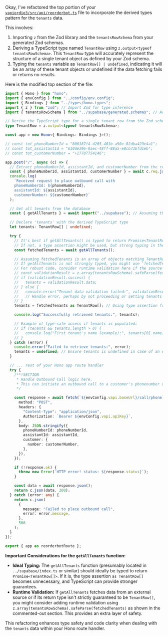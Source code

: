 Okay, I've refactored the top portion of your [`vapiordie3/src/api/reorderbot.ts`](vapiordie3/src/api/reorderbot.ts) file to incorporate the derived types pattern for the `tenants` data.

This involves:

1.  Importing `z` from the Zod library and the `tenantsRowSchema` from your generated Zod schemas.
2.  Deriving a TypeScript type named `TenantRow` using `z.output<typeof tenantsRowSchema>`. This `TenantRow` type will accurately represent the structure of a single tenant object as defined by your Zod schema.
3.  Typing the `tenants` variable as `TenantRow[] | undefined`, indicating it will be an array of these tenant objects or undefined if the data fetching fails or returns no results.

Here is the modified top section of the file:

```typescript
import { Hono } from "hono";
import { envConfig } from "../config/env.config";
import { Bindings } from "../types/hono.types";
import { z } from "zod"; // Import Zod for type inference
import { tenantsRowSchema } from "../supabase/generated.schemas"; // Adjust path if necessary

// Derive the TypeScript type for a single tenant row from the Zod schema
type TenantRow = z.output<typeof tenantsRowSchema>;

const app = new Hono<{ Bindings: Bindings }>();

// const tot_phoneNumberId = "800187f4-d205-401b-a90e-82dba423e4a1";
// const tot_assistantId = "610de396-8aec-48ff-88a5-e8cb73bfd1eb";
// const tot_customerNumber = "+17787754146";

app.post("/", async (c) => {
  // Extract phoneNumberId, assistantId, and customerNumber from the request body
  const { phoneNumberId, assistantId, customerNumber } = await c.req.json();
  console.log(
    `Received request to place outbound call with 
    phoneNumberId: ${phoneNumberId}, 
    assistantId: ${assistantId}, 
    customerNumber: ${customerNumber}`
  );

  // Get all tenants from the database
  const { getAllTenants } = await import("../supabase"); // Assuming this function is designed to return tenant data

  // Declare 'tenants' with the derived TypeScript type
  let tenants: TenantRow[] | undefined;

  try {
    // It's best if getAllTenants() is typed to return Promise<TenantRow[]>
    // If not, a type assertion might be used, but strong typing in the source function is preferred.
    const fetchedTenants = await getAllTenants();

    // Assuming fetchedTenants is an array of objects matching TenantRow.
    // If getAllTenants is not strongly typed, you might use 'fetchedTenants as TenantRow[]'.
    // For robust code, consider runtime validation here if the source isn't guaranteed:
    // const validationResult = z.array(tenantsRowSchema).safeParse(fetchedTenants);
    // if (validationResult.success) {
    //   tenants = validationResult.data;
    // } else {
    //   console.error("Tenant data validation failed:", validationResult.error);
    //   // Handle error, perhaps by not proceeding or setting tenants to undefined
    // }
    tenants = fetchedTenants as TenantRow[]; // Using type assertion for this example.

    console.log("Successfully retrieved tenants:", tenants);

    // Example of type-safe access if tenants is populated:
    // if (tenants && tenants.length > 0) {
    //   console.log("First tenant's name (example):", tenants[0].name); // Autocompletion and type checking for 'name'
    // }
  } catch (error) {
    console.error("Failed to retrieve tenants:", error);
    tenants = undefined; // Ensure tenants is undefined in case of an error
  }

  // ... rest of your Hono app route handler
  try {
    /**!SECTION
     * Handle Outbound Call logic here.
     * This can initiate an outbound call to a customer's phonenumber using Vapi.
     */

    const response = await fetch(`${envConfig.vapi.baseUrl}/call/phone`, {
      method: "POST",
      headers: {
        "Content-Type": "application/json",
        Authorization: `Bearer ${envConfig.vapi.apiKey}`,
      },
      body: JSON.stringify({
        phoneNumberId: phoneNumberId,
        assistantId: assistantId,
        customer: {
          number: customerNumber,
        },
      }),
    });

    if (!response.ok) {
      throw new Error(`HTTP error! status: ${response.status}`);
    }

    const data = await response.json();
    return c.json(data, 200);
  } catch (error: any) {
    return c.json(
      {
        message: "Failed to place outbound call",
        error: error.message,
      },
      500
    );
  }
});

export { app as reorderbotRoute };
```

**Important Considerations for the `getAllTenants` function:**

- **Ideal Typing:** The `getAllTenants` function (presumably located in `../supabase/index.ts` or similar) should ideally be typed to return `Promise<TenantRow[]>`. If it is, the type assertion `as TenantRow[]` becomes unnecessary, and TypeScript can provide stronger guarantees.
- **Runtime Validation:** If `getAllTenants` fetches data from an external source or if its return type isn't strictly guaranteed to be `TenantRow[]`, you might consider adding runtime validation using `z.array(tenantsRowSchema).safeParse(fetchedTenants)` as shown in the commented-out section. This provides an extra layer of safety.

This refactoring enhances type safety and code clarity when dealing with the `tenants` data within your Hono route handler.

